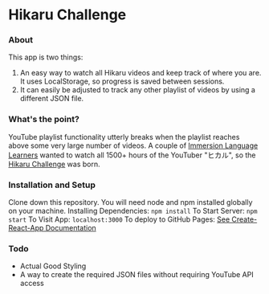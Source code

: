# Hikaru Challenge

### About
This app is two things:
1. An easy way to watch all Hikaru videos and keep track of where you are. It uses LocalStorage, so progress is saved between sessions.
2. It can easily be adjusted to track any other playlist of videos by using a different JSON file.

### What's the point?
YouTube playlist functionality utterly breaks when the playlist reaches above some very large number of videos.
A couple of [Immersion Language Learners](https://discord.gg/XuwYR4Wy6j) wanted to watch all 1500+ hours of the YouTuber "ヒカル", so the [Hikaru Challenge](https://www.youtube.com/watch?v=hdsp3cMl_20) was born.

### Installation and Setup
Clone down this repository. You will need node and npm installed globally on your machine.
Installing Dependencies:
`npm install`
To Start Server:
`npm start`
To Visit App:
`localhost:3000`
To deploy to GitHub Pages:
[See Create-React-App Documentation](https://create-react-app.dev/docs/deployment/#github-pages)

### Todo
* Actual Good Styling
* A way to create the required JSON files without requiring YouTube API access
